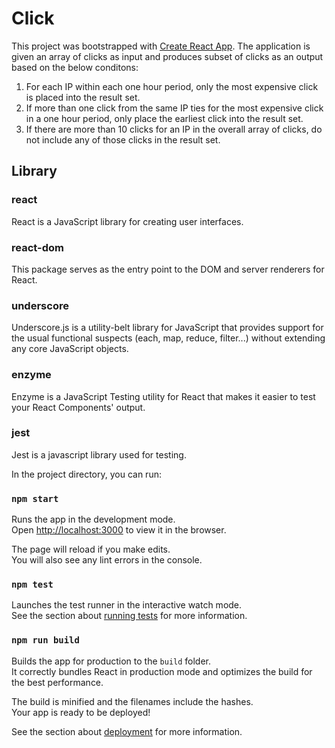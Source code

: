 # Click

This project was bootstrapped with [Create React App](https://github.com/facebook/create-react-app). The application is given an array of clicks as input and produces subset of clicks as an output based on the below conditons:

1. For each IP within each one hour period, only the most expensive click is placed into the
result set.
2. If more than one click from the same IP ties for the most expensive click in a one hour
period, only place the earliest click into the result set.
3. If there are more than 10 clicks for an IP in the overall array of clicks, do not include any
of those clicks in the result set.

## Library

### react
React is a JavaScript library for creating user interfaces.

### react-dom
This package serves as the entry point to the DOM and server renderers for React.

### underscore
Underscore.js is a utility-belt library for JavaScript that provides support for the usual functional suspects (each, map, reduce, filter...) without extending any core JavaScript objects.

### enzyme
Enzyme is a JavaScript Testing utility for React that makes it easier to test your React Components' output. 

### jest
Jest is a javascript library used for testing.

In the project directory, you can run:

### `npm start`

Runs the app in the development mode.\
Open [http://localhost:3000](http://localhost:3000) to view it in the browser.

The page will reload if you make edits.\
You will also see any lint errors in the console.

### `npm test`

Launches the test runner in the interactive watch mode.\
See the section about [running tests](https://facebook.github.io/create-react-app/docs/running-tests) for more information.

### `npm run build`

Builds the app for production to the `build` folder.\
It correctly bundles React in production mode and optimizes the build for the best performance.

The build is minified and the filenames include the hashes.\
Your app is ready to be deployed!

See the section about [deployment](https://facebook.github.io/create-react-app/docs/deployment) for more information.
